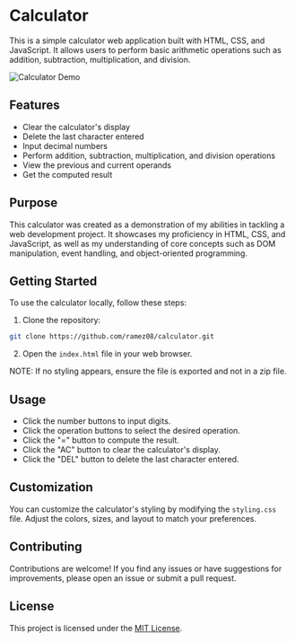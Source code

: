 
# Calculator

This is a simple calculator web application built with HTML, CSS, and JavaScript. It allows users to perform basic arithmetic operations such as addition, subtraction, multiplication, and division.

![Calculator Demo](demo.gif)

## Features

- Clear the calculator's display
- Delete the last character entered
- Input decimal numbers
- Perform addition, subtraction, multiplication, and division operations
- View the previous and current operands
- Get the computed result

## Purpose

This calculator was created as a demonstration of my abilities in tackling a web development project. It showcases my proficiency in HTML, CSS, and JavaScript, as well as my understanding of core concepts such as DOM manipulation, event handling, and object-oriented programming.

## Getting Started

To use the calculator locally, follow these steps:

1. Clone the repository:

```bash
git clone https://github.com/ramez08/calculator.git
```

2. Open the `index.html` file in your web browser.

NOTE: If no styling appears, ensure the file is exported and not in a zip file.

## Usage

- Click the number buttons to input digits.
- Click the operation buttons to select the desired operation.
- Click the "=" button to compute the result.
- Click the "AC" button to clear the calculator's display.
- Click the "DEL" button to delete the last character entered.

## Customization

You can customize the calculator's styling by modifying the `styling.css` file. Adjust the colors, sizes, and layout to match your preferences.

## Contributing

Contributions are welcome! If you find any issues or have suggestions for improvements, please open an issue or submit a pull request.

## License

This project is licensed under the [MIT License](LICENSE).
